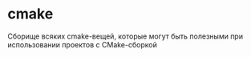# cmake
Сборище всяких cmake-вещей, которые могут быть полезными при использовании проектов с CMake-сборкой
